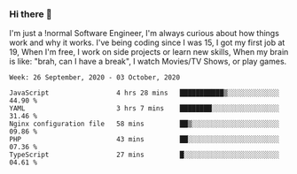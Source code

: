 ### Hi there 👋

I'm just a !normal Software Engineer, I'm always curious about how things work and why it works. I've being coding since I was 15, I got my first job at 19, When I'm free, I work on side projects or learn new skills, When my brain is like: "brah, can I have a break", I watch Movies/TV Shows, or play games.

<!--START_SECTION:waka-->
```text
Week: 26 September, 2020 - 03 October, 2020

JavaScript                 4 hrs 28 mins   ███████████▒░░░░░░░░░░░░░   44.90 % 
YAML                       3 hrs 7 mins    ████████░░░░░░░░░░░░░░░░░   31.46 % 
Nginx configuration file   58 mins         ██▒░░░░░░░░░░░░░░░░░░░░░░   09.86 % 
PHP                        43 mins         ██░░░░░░░░░░░░░░░░░░░░░░░   07.36 % 
TypeScript                 27 mins         █░░░░░░░░░░░░░░░░░░░░░░░░   04.61 % 
```
<!--END_SECTION:waka-->

<!--
**Oudmane/Oudmane** is a ✨ _special_ ✨ repository because its `README.md` (this file) appears on your GitHub profile.

Here are some ideas to get you started:

- 🔭 I’m currently working on ...
- 🌱 I’m currently learning ...
- 👯 I’m looking to collaborate on ...
- 🤔 I’m looking for help with ...
- 💬 Ask me about ...
- 📫 How to reach me: ...
- 😄 Pronouns: ...
- ⚡ Fun fact: ...
-->
